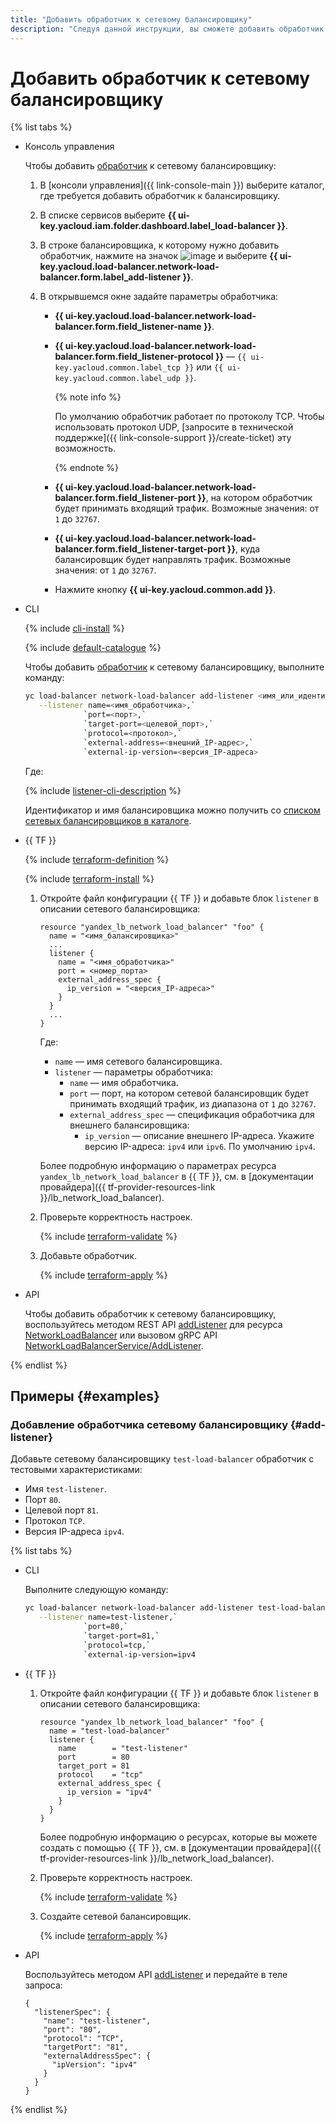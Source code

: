 ```yaml
---
title: "Добавить обработчик к сетевому балансировщику"
description: "Следуя данной инструкции, вы сможете добавить обработчик к сетевому балансировщику."
---
```


# Добавить обработчик к сетевому балансировщику

{% list tabs %}

- Консоль управления
  
  Чтобы добавить [обработчик](../concepts/listener.md) к сетевому балансировщику:
  
  1. В [консоли управления]({{ link-console-main }}) выберите каталог, где требуется добавить обработчик к балансировщику.
  1. В списке сервисов выберите **{{ ui-key.yacloud.iam.folder.dashboard.label_load-balancer }}**.
  1. В строке балансировщика, к которому нужно добавить обработчик, нажмите на значок ![image](../../_assets/horizontal-ellipsis.svg) и выберите **{{ ui-key.yacloud.load-balancer.network-load-balancer.form.label_add-listener }}**.
  1. В открывшемся окне задайте параметры обработчика:

     * **{{ ui-key.yacloud.load-balancer.network-load-balancer.form.field_listener-name }}**.
     * **{{ ui-key.yacloud.load-balancer.network-load-balancer.form.field_listener-protocol }}** — `{{ ui-key.yacloud.common.label_tcp }}` или `{{ ui-key.yacloud.common.label_udp }}`.

        {% note info %}

        По умолчанию обработчик работает по протоколу TCP. Чтобы использовать протокол UDP, [запросите в технической поддержке]({{ link-console-support }}/create-ticket) эту возможность.

        {% endnote %}

     * **{{ ui-key.yacloud.load-balancer.network-load-balancer.form.field_listener-port }}**, на котором обработчик будет принимать входящий трафик. Возможные значения: от `1` до `32767`.
     * **{{ ui-key.yacloud.load-balancer.network-load-balancer.form.field_listener-target-port }}**, куда балансировщик будет направлять трафик. Возможные значения: от `1` до `32767`.
     * Нажмите кнопку **{{ ui-key.yacloud.common.add }}**.
  
- CLI
  
  {% include [cli-install](../../_includes/cli-install.md) %}
  
  {% include [default-catalogue](../../_includes/default-catalogue.md) %}
  
  Чтобы добавить [обработчик](../concepts/listener.md) к сетевому балансировщику, выполните команду:

  ```bash
  yc load-balancer network-load-balancer add-listener <имя_или_идентификатор_балансировщика> \
     --listener name=<имя_обработчика>,`
               `port=<порт>,`
               `target-port=<целевой_порт>,`
               `protocol=<протокол>,`
               `external-address=<внешний_IP-адрес>,`
               `external-ip-version=<версия_IP-адреса>
  ```

  Где:

  {% include [listener-cli-description](../../_includes/network-load-balancer/listener-cli-description.md) %}

  Идентификатор и имя балансировщика можно получить со [списком сетевых балансировщиков в каталоге](load-balancer-list.md#list).

- {{ TF }}

  {% include [terraform-definition](../../_tutorials/terraform-definition.md) %}

  {% include [terraform-install](../../_includes/terraform-install.md) %}

  1. Откройте файл конфигурации {{ TF }} и добавьте блок `listener` в описании сетевого балансировщика:

     ```hcl
     resource "yandex_lb_network_load_balancer" "foo" {
       name = "<имя_балансировщика>"
       ...
       listener {
         name = "<имя_обработчика>"
         port = <номер_порта>
         external_address_spec {
           ip_version = "<версия_IP-адреса>"
         }
       }
       ...
     }
     ```

     Где:

     * `name` — имя сетевого балансировщика.
     * `listener` — параметры обработчика:
       * `name` — имя обработчика.
       * `port` — порт, на котором сетевой балансировщик будет принимать входящий трафик, из диапазона от `1` до `32767`.
       * `external_address_spec` — спецификация обработчика для внешнего балансировщика:
         * `ip_version` — описание внешнего IP-адреса. Укажите версию IP-адреса: `ipv4` или `ipv6`. По умолчанию `ipv4`.

     Более подробную информацию о параметрах ресурса `yandex_lb_network_load_balancer` в {{ TF }}, см. в [документации провайдера]({{ tf-provider-resources-link }}/lb_network_load_balancer).

  1. Проверьте корректность настроек.

     {% include [terraform-validate](../../_includes/mdb/terraform/validate.md) %}

  1. Добавьте обработчик.

     {% include [terraform-apply](../../_includes/mdb/terraform/apply.md) %}

- API

  Чтобы добавить обработчик к сетевому балансировщику, воспользуйтесь методом REST API [addListener](../api-ref/NetworkLoadBalancer/addListener.md) для ресурса [NetworkLoadBalancer](../api-ref/NetworkLoadBalancer/index.md) или вызовом gRPC API [NetworkLoadBalancerService/AddListener](../api-ref/grpc/network_load_balancer_service.md#AddListener).

{% endlist %}

## Примеры {#examples}

### Добавление обработчика сетевому балансировщику {#add-listener}

Добавьте сетевому балансировщику `test-load-balancer` обработчик с тестовыми характеристиками:

* Имя `test-listener`.
* Порт `80`.
* Целевой порт `81`.
* Протокол `TCP`.
* Версия IP-адреса `ipv4`.

{% list tabs %}

- CLI

  Выполните следующую команду:

  ```bash
  yc load-balancer network-load-balancer add-listener test-load-balancer \
     --listener name=test-listener,`
               `port=80,`
               `target-port=81,`
               `protocol=tcp,`
               `external-ip-version=ipv4
  ```

- {{ TF }}

  1. Откройте файл конфигурации {{ TF }} и добавьте блок `listener` в описании сетевого балансировщика:

     ```hcl
     resource "yandex_lb_network_load_balancer" "foo" {
       name = "test-load-balancer"
       listener {
         name        = "test-listener"
         port        = 80
         target_port = 81
         protocol    = "tcp"
         external_address_spec {
           ip_version = "ipv4"
         }
       }
     }
     ```

     Более подробную информацию о ресурсах, которые вы можете создать с помощью {{ TF }}, см. в [документации провайдера]({{ tf-provider-resources-link }}/lb_network_load_balancer).

  1. Проверьте корректность настроек.

     {% include [terraform-validate](../../_includes/mdb/terraform/validate.md) %}

  1. Создайте сетевой балансировщик.

     {% include [terraform-apply](../../_includes/mdb/terraform/apply.md) %}

- API

  Воспользуйтесь методом API [addListener](../api-ref/NetworkLoadBalancer/addListener.md) и передайте в теле запроса:

  ```api
  {
    "listenerSpec": {
      "name": "test-listener",
      "port": "80",
      "protocol": "TCP",
      "targetPort": "81",
      "externalAddressSpec": {
        "ipVersion": "ipv4"
      }
    }
  }
  ```

{% endlist %}
